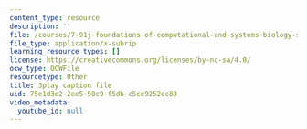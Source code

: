 ```yaml
---
content_type: resource
description: ''
file: /courses/7-91j-foundations-of-computational-and-systems-biology-spring-2014/75e1d3e22ee558c9f5dbc5ce9252ec83_kKyrR0cFrEg.srt
file_type: application/x-subrip
learning_resource_types: []
license: https://creativecommons.org/licenses/by-nc-sa/4.0/
ocw_type: OCWFile
resourcetype: Other
title: 3play caption file
uid: 75e1d3e2-2ee5-58c9-f5db-c5ce9252ec83
video_metadata:
  youtube_id: null
---
```

